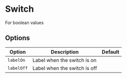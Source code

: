 # Switch

For boolean values

## Options

| Option     | Description                  | Default |
| ---------- | ---------------------------- | ------- |
| `labelOn`  | Label when the switch is on  |         |
| `labelOff` | Label when the switch is off |         |
